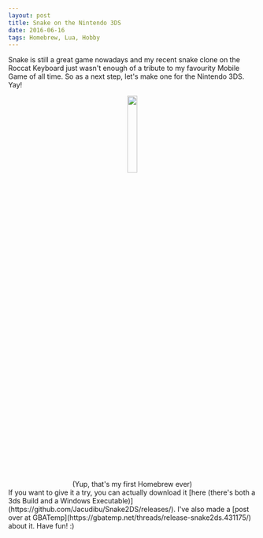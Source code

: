 ```yaml
---
layout: post
title: Snake on the Nintendo 3DS
date: 2016-06-16
tags: Homebrew, Lua, Hobby
---
```

Snake is still a great game nowadays and my recent snake clone on the Roccat Keyboard just wasn't enough of a tribute to my favourity Mobile Game of all time. So as a next step, let's make one for the Nintendo 3DS. Yay!
<center><img src = "{{site.url}}/assets/images/screenshots/snake2ds.png" style = "width:20%;height:20%"><br>(Yup, that's my first Homebrew ever)</center>
If you want to give it a try, you can actually download it [here (there's both a 3ds Build and a Windows Executable)](https://github.com/Jacudibu/Snake2DS/releases/). I've also made a [post over at GBATemp](https://gbatemp.net/threads/release-snake2ds.431175/) about it. Have fun! :)